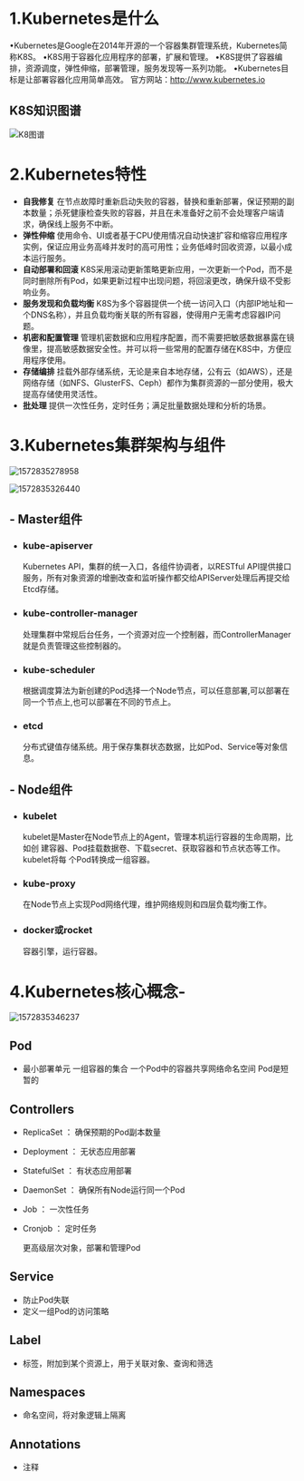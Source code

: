 

# 1.Kubernetes是什么

•Kubernetes是Google在2014年开源的一个容器集群管理系统，Kubernetes简称K8S。
•K8S用于容器化应用程序的部署，扩展和管理。
•K8S提供了容器编排，资源调度，弹性伸缩，部署管理，服务发现等一系列功能。
•Kubernetes目标是让部署容器化应用简单高效。
官方网站：http://www.kubernetes.io



## K8S知识图谱

![K8图谱](K8图谱.png)

# 2.Kubernetes特性

- **自我修复**
  在节点故障时重新启动失败的容器，替换和重新部署，保证预期的副本数量；杀死健康检查失败的容器，并且在未准备好之前不会处理客户端请求，确保线上服务不中断。
- **弹性伸缩**
  使用命令、UI或者基于CPU使用情况自动快速扩容和缩容应用程序实例，保证应用业务高峰并发时的高可用性；业务低峰时回收资源，以最小成本运行服务。
- **自动部署和回滚**
  K8S采用滚动更新策略更新应用，一次更新一个Pod，而不是同时删除所有Pod，如果更新过程中出现问题，将回滚更改，确保升级不受影响业务。
- **服务发现和负载均衡**
  K8S为多个容器提供一个统一访问入口（内部IP地址和一个DNS名称），并且负载均衡关联的所有容器，使得用户无需考虑容器IP问题。
- **机密和配置管理**
  管理机密数据和应用程序配置，而不需要把敏感数据暴露在镜像里，提高敏感数据安全性。并可以将一些常用的配置存储在K8S中，方便应用程序使用。
- **存储编排**
  挂载外部存储系统，无论是来自本地存储，公有云（如AWS），还是网络存储（如NFS、GlusterFS、Ceph）都作为集群资源的一部分使用，极大提高存储使用灵活性。
- **批处理**
  提供一次性任务，定时任务；满足批量数据处理和分析的场景。



# 3.Kubernetes集群架构与组件



![1572835278958](./assets/1572835278958.png)



![1572835326440](./assets/1572835326440.png)



## - Master组件

- ### **kube-apiserver**

  Kubernetes API，集群的统一入口，各组件协调者，以RESTful API提供接口 服务，所有对象资源的增删改查和监听操作都交给APIServer处理后再提交给
  Etcd存储。

- ### **kube-controller-manager**

  处理集群中常规后台任务，一个资源对应一个控制器，而ControllerManager  就是负责管理这些控制器的。

- ### **kube-scheduler**

  根据调度算法为新创建的Pod选择一个Node节点，可以任意部署,可以部署在 同一个节点上,也可以部署在不同的节点上。

- ### **etcd**

  分布式键值存储系统。用于保存集群状态数据，比如Pod、Service等对象信息。



## - Node组件

- ### **kubelet**

  kubelet是Master在Node节点上的Agent，管理本机运行容器的生命周期，比如创 建容器、Pod挂载数据卷、下载secret、获取容器和节点状态等工作。kubelet将每 个Pod转换成一组容器。

- ### **kube-proxy**

  在Node节点上实现Pod网络代理，维护网络规则和四层负载均衡工作。

- ### **docker或rocket**

  容器引擎，运行容器。



# 4.Kubernetes核心概念-

![1572835346237](./assets/1572835346237.png)



## Pod

- 最小部署单元
  一组容器的集合
  一个Pod中的容器共享网络命名空间
  Pod是短暂的


## Controllers

- ReplicaSet ： 确保预期的Pod副本数量

- Deployment ： 无状态应用部署

- StatefulSet ： 有状态应用部署

- DaemonSet ： 确保所有Node运行同一个Pod

- Job ： 一次性任务

- Cronjob ： 定时任务

  更高级层次对象，部署和管理Pod


## Service

- 防止Pod失联
- 定义一组Pod的访问策略

## Label 

- 标签，附加到某个资源上，用于关联对象、查询和筛选

## Namespaces 

-  命名空间，将对象逻辑上隔离

## Annotations 

- 注释